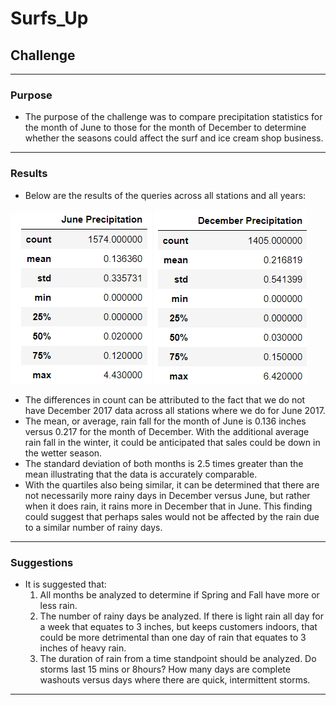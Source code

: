 # Surfs_Up

## Challenge
---
### Purpose
  - The purpose of the challenge was to compare precipitation statistics for the month of June to those for the month of December to determine whether the seasons could affect the surf and ice cream shop business.  
---
### Results
  - Below are the results of the queries across all stations and all years:

![June_Precipitation](June_Precipitation.png) ![December Precipitation](December_Precipitation.png)

  - The differences in count can be attributed to the fact that we do not have December 2017 data across all stations where we do for June 2017.
  - The mean, or average, rain fall for the month of June is 0.136 inches versus 0.217 for the month of December.  With the additional average rain fall in the winter, it could be anticipated that sales could be down in the wetter season.
  - The standard deviation of both months is 2.5 times greater than the mean illustrating that the data is accurately comparable.
  - With the quartiles also being similar, it can be determined that there are not necessarily more rainy days in December versus June, but rather when it does rain, it rains more in December that in June.  This finding could suggest that perhaps sales would not be affected by the rain due to a similar number of rainy days.  
---
### Suggestions
  - It is suggested that:
      1. All months be analyzed to determine if Spring and Fall have more or less rain.
      2. The number of rainy days be analyzed.  If there is light rain all day for a week that equates to 3 inches, but keeps customers indoors, that could be more detrimental than one day of rain that equates to 3 inches of heavy rain.     
      2. The duration of rain from a time standpoint should be analyzed. Do storms last 15 mins or 8hours?  How many days are complete washouts versus days where there are quick, intermittent storms.
---
